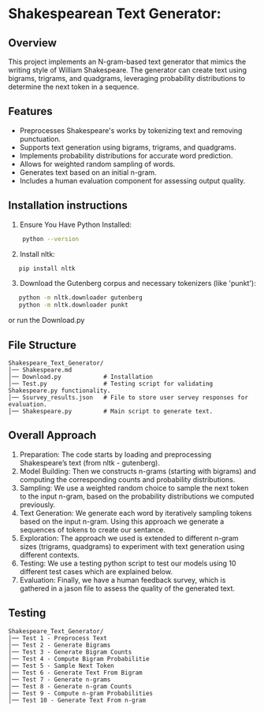 # Shakespearean Text Generator:

## Overview
This project implements an N-gram-based text generator that mimics the writing style of William Shakespeare. The generator can create text using bigrams, trigrams, and quadgrams, leveraging probability distributions to determine the next token in a sequence.

## Features
- Preprocesses Shakespeare's works by tokenizing text and removing punctuation.
- Supports text generation using bigrams, trigrams, and quadgrams.
- Implements probability distributions for accurate word prediction.
- Allows for weighted random sampling of words.
- Generates text based on an initial n-gram.
- Includes a human evaluation component for assessing output quality.

## Installation instructions
1. Ensure You Have Python Installed:
```bash
    python --version
```
2. Install nltk:
```bash
   pip install nltk
```
3. Download the Gutenberg corpus and necessary tokenizers (like 'punkt'):
```bash
   python -m nltk.downloader gutenberg
   python -m nltk.downloader punkt
```
or run the Download.py

## File Structure
```plaintext
Shakespeare_Text_Generator/
│── Shakespeare.md
│── Download.py            # Installation
│── Test.py                # Testing script for validating Shakespeare.py functionality. 
│── Ssurvey_results.json   # File to store user servey responses for evaluation. 
│── Shakespeare.py         # Main script to generate text.
```
## Overall Approach
1. Preparation: The code starts by loading and preprocessing Shakespeare’s text (from nltk - gutenberg).
2. Model Building: Then we constructs n-grams (starting with bigrams) and computing the corresponding counts and probability distributions.
3. Sampling: We use a weighted random choice to sample the next token to the input n-gram, based on the probability distributions we computed previously.
4. Text Generation: We generate each word by iteratively sampling tokens based on the input n-gram. Using this approach we generate a sequences of tokens to create our sentance.
5. Exploration: The approach we used is extended to different n-gram sizes (trigrams, quadgrams) to experiment with text generation using different contexts.
6. Testing: We use a testing python script to test our models using 10 different test cases which are explained below. 
7. Evaluation: Finally, we have a human feedback survey, which is gathered in a jason file to assess the quality of the generated text.

## Testing 
```plaintext
Shakespeare_Text_Generator/
│── Test 1 - Preprocess Text
│── Test 2 - Generate Bigrams
│── Test 3 - Generate Bigram Counts
│── Test 4 - Compute Bigram Probabilitie
│── Test 5 - Sample Next Token
│── Test 6 - Generate Text From Bigram
│── Test 7 - Generate n-grams
│── Test 8 - Generate n-gram Counts
│── Test 9 - Compute n-gram Probabilities
│── Test 10 - Generate Text From n-gram
```

